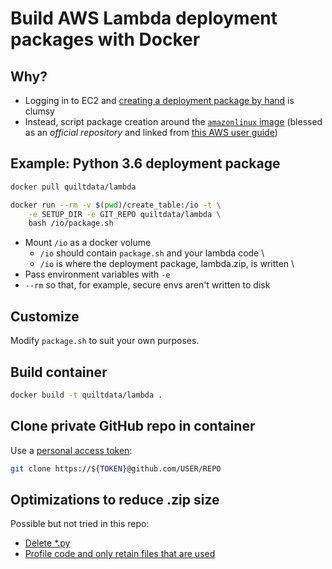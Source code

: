 # Build AWS Lambda deployment packages with Docker

## Why?

* Logging in to EC2 and 
[creating a deployment package by hand](https://docs.aws.amazon.com/lambda/latest/dg/lambda-python-how-to-create-deployment-package.html) 
is clumsy
* Instead, script package creation around the [`amazonlinux` image](https://hub.docker.com/_/amazonlinux/)
(blessed as an _official repository_ and
linked from [this AWS user guide](https://docs.aws.amazon.com/AmazonECR/latest/userguide/amazon_linux_container_image.html))

## Example: Python 3.6 deployment package

```sh
docker pull quiltdata/lambda

docker run --rm -v $(pwd)/create_table:/io -t \
	-e SETUP_DIR -e GIT_REPO quiltdata/lambda \
	bash /io/package.sh
```

* Mount `/io` as a docker volume
	* `/io` should contain `package.sh` and your lambda code \
	* `/io` is where the deployment package, lambda.zip, is written \
* Pass environment variables with `-e`
* `--rm` so that, for example, secure envs aren't written to disk


## Customize
Modify `package.sh` to suit your own purposes.

## Build container

```sh
docker build -t quiltdata/lambda .
```

## Clone private GitHub repo in container
Use a [personal access token](https://github.com/settings/tokens):

```sh
git clone https://${TOKEN}@github.com/USER/REPO
```

## Optimizations to reduce .zip size
Possible but not tried in this repo:
* [Delete *.py](https://github.com/ralienpp/simplipy/blob/master/README.md)
* [Profile code and only retain files that are used](https://medium.com/@mojodna/slimming-down-lambda-deployment-zips-b3f6083a1dff) 

